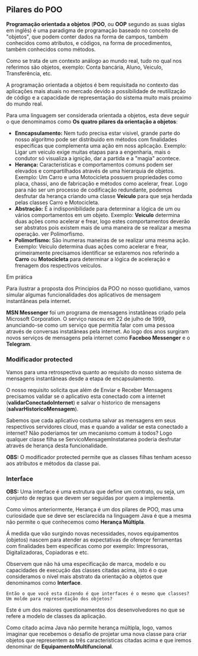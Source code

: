 ## Pilares do POO

<b>Programação orientada a objetos</b> (<b>POO</b>, ou <b>OOP</b> segundo as suas siglas em inglês) é uma paradigma de programação baseado no conceito de "objetos", que podem conter dados na forma de campos, também conhecidos como atributos, e códigos, na forma de procedimentos, também conhecidos como métodos.

Como se trata de um contexto análogo ao mundo real, tudo no qual nos referimos são objetos, exemplo: Conta bancária, Aluno, Veiculo, Transferência, etc.

A programação orientada a objetos é bem requisitada no contexto das aplicações mais atuais no mercado devido a possibilidade de reutilização de código e a capacidade de representação do sistema muito mais proximo do mundo real.

Para uma linguagem ser considerada orientada a objetos, esta deve seguir o que denominamos como <b>Os quatro pilares da orientação a objetos</b>:

-   <b>Enncapsulamento:</b> Nem tudo precisa estar visivel, grande parte do nosso algoritmo pode ser distribuido em métodos com finalidades especificas que complementa uma ação em noss aplicação.
    Exemplo: Ligar um veiculo exige muitas etapas para a engenharia, mais o condutor só visualiza a ignição, dar a partida e a "magia" acontece.
-   <b>Herança:</b> Caracteristicas e comportamentos comuns podem ser elevados e compartilhados através de uma hierarquia de objetos.
    Exemplo: Um Carro e uma Motocicleta possuem propriedades como placa, chassi, ano de fabricação e métodos como acelerar, frear. Logo para não ser um processo de codificação redundante, podemos desfrutar da herança criando uma classe <b>Veiculo</b> para que seja herdada pelas classes Carro e Motocicleta.
-   <b>Abstração:</b> É a indisponibilidade para determinar a lógica de um ou vários comportamentos em um objeto.
    Exemplo: <b>Veiculo</b> determina duas ações como acelerar e frear, logo estes comportamentos deverão ser abstratos pois existem mais de uma maneira de se realizar a mesma operação. ver Polimorfismo.
-   <b>Polimorfismo:</b> São inumeras maneiras de se realizar uma mesma ação.
    Exemplo: Veiculo determina duas ações como acelerar e frear, primeiramente precisamos identificar se estaremos nos referindo a <b>Carro</b> ou <b>Motocicleta</b> para determinar a lógica de aceleração e frenagem dos respectivos veículos.

Em prática

Para ilustrar a proposta dos Principios da POO no nosso quotidiano, vamos simular algumas funcionalidades dos aplicativos de mensagem instantâneas pela internet.

<b>MSN Messenger</b> foi um programa de mensagens instatâneas criado pela Microsoft Corporation. O serviço nasceu em 22 de julho de 1999, anunciando-se como um serviço que permitia falar com uma pessoa através de conversas instatãneas pela internet. Ao logo dos anos surgiram novos serviços de mensagens pela internet como <b>Faceboo Messenger</b> e o <b>Telegram</b>.

### Modificador protected

Vamos para uma retrospectiva quanto ao requisito do nosso sistema de mensagens instantâneas desde a etapa de encapsulamento.

O nosso requisito solicita que além de Enviar e Receber Mensagens precisamos validar se o aplicativo esta conectado com a internet (<b>validarConectadoInternet</b>) e salvar o historico de mensagens (<b>salvarHistoricoMensagem</b>).

Sabemos que cada aplicativo costuma salvar as mensagens em seus respectivos servidores cloud, mas e quando a validar se esta conectado a internet? Não poderiamos ter um mecanismo comum á todos? Logo qualquer classe filha se ServicoMensagemInstatanea poderia desfrutar através de herança desta funcionalidade.

<b>OBS:</b> O modificador protected permite que as classes filhas tenham acesso aos atributos e métodos da classe pai.

### Interface

<b>OBS:</b> Uma interface é uma estrutura que define um contrato, ou seja, um conjunto de regras que devem ser seguidas por quem a implementa.

Como vimos anteriormente, Herança é um dos pilares de POO, mas uma curiosidade que se deve ser esclarecida na linguagem Java é que a mesma não permite o que conhecemos como <b>Herança Múltipla</b>.

Á medida que vão surgindo novas necessidades, novos equipamentos (objetos) nascem para atender as expectativas de ofereçer ferramentas com finalidades bem especificas como por exemplo: Impressoras, Digitalizadoras, Copiadoras e etc.

Observem que não há uma especificação de marca, modelo e ou capacidades de execução das classes citadas acima, isto é o que consideramos o nível mais abstrato da orientação a objetos que denominamos como <b>Interface</b>.

`Então o que você esta dizendo é que interfaces é o mesmo que classes? Um molde para representação dos objetos?`

Este é um dos maiores questionamentos dos desenvolvedores no que se refere a modelo de classes da aplicação.

Como citado acima Java não permite herança múltipla, logo, vamos imaginar que recebemos o desafio de projetar uma nova classe para criar objetos que representem as três caracteristicas citadas acima e que iremos denominar de <b>EquipamentoMultifuncional</b>.
